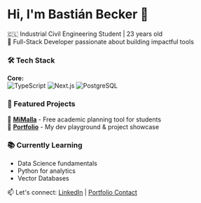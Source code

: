 # Hi, I'm Bastián Becker 👋

🇨🇱 Industrial Civil Engineering Student | 23 years old  
🚀 Full-Stack Developer passionate about building impactful tools

### 🛠️ Tech Stack
**Core:**  
![TypeScript](https://img.shields.io/badge/-TypeScript-3178C6?logo=typescript&logoColor=white)
![Next.js](https://img.shields.io/badge/-Next.js-000000?logo=nextdotjs)
![PostgreSQL](https://img.shields.io/badge/-PostgreSQL-4169E1?logo=postgresql)  

### 🌟 Featured Projects
🔗 [**MiMalla**](https://mimalla.vercel.app) - Free academic planning tool for students  
🔗 [**Portfolio**](https://bastianbecker.vercel.app) - My dev playground & project showcase

### 📚 Currently Learning
- Data Science fundamentals
- Python for analytics
- Vector Databases

<!-- 
### 📈 GitHub Stats
[![My GitHub Stats](https://github-readme-stats.vercel.app/api?username=jnkyns&show_icons=true&theme=dark)](https://github.com/jnkyns)
-->

📫 Let's connect: [LinkedIn](https://linkedin.com/in/bastianbeckeru) | [Portfolio Contact](https://bastianbecker.vercel.app/contact)
